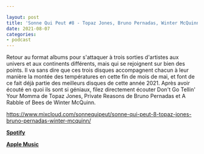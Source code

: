 ```yaml
---

layout: post
title: 'Sonne Qui Peut #8 - Topaz Jones, Bruno Pernadas, Winter McQuinn'
date: 2021-08-07
categories:
- podcast
---
```


Retour au format albums pour s'attaquer à trois sorties d'artistes aux univers et aux continents différents, mais qui se rejoignent sur bien des points. Il va sans dire que ces trois disques accompagnent chacun à leur manière la montée des températures en cette fin de mois de mai, et font de ce fait déjà partie des meilleurs disques de cette année 2021. Après avoir écouté en quoi ils sont si géniaux, filez directement écouter Don't Go Tellin' Your Momma de Topaz Jones, Private Reasons de Bruno Pernadas et A Rabble of Bees de Winter McQuinn.

https://www.mixcloud.com/sonnequipeut/sonne-qui-peut-8-topaz-jones-bruno-pernadas-winter-mcquinn/

**[Spotify](https://open.spotify.com/episode/2okT0XP9BucPayTB2dG8v3)**

**[Apple Music](https://podcasts.apple.com/us/podcast/sonne-qui-peut-8-topaz-jones-bruno-pernadas-winter-mcquinn/id1580383358?i=1000531472594)**
